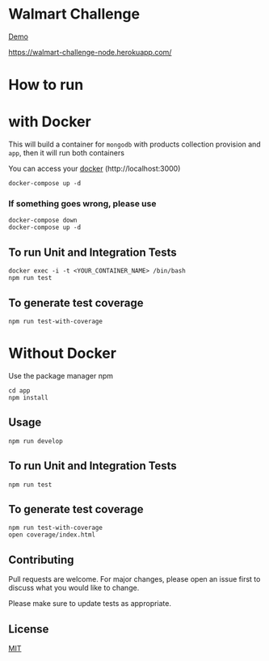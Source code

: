 # Walmart Challenge

[Demo](https://walmart-challenge-node.herokuapp.com/)

https://walmart-challenge-node.herokuapp.com/

# How to run

# with Docker

This will build a container for `mongodb` with products collection provision and `app`, then it will run both containers

You can access your [docker](localhost:3000) (http://localhost:3000)

```
docker-compose up -d 
```

### If something goes wrong, please use
```
docker-compose down
docker-compose up -d 
```

## To run Unit and Integration Tests
```
docker exec -i -t <YOUR_CONTAINER_NAME> /bin/bash
npm run test
```
## To generate test coverage
```
npm run test-with-coverage
```

# Without Docker

Use the package manager npm

```
cd app
npm install
```

## Usage

```
npm run develop
```

## To run Unit and Integration Tests

```
npm run test
```

## To generate test coverage
```
npm run test-with-coverage
open coverage/index.html
```

## Contributing
Pull requests are welcome. For major changes, please open an issue first to discuss what you would like to change.

Please make sure to update tests as appropriate.

## License
[MIT](https://choosealicense.com/licenses/mit/)
